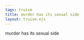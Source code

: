 ```yaml
---
tags: truism
title: murder has its sexual side
layout: truism.ejs
---
```


murder has its sexual side